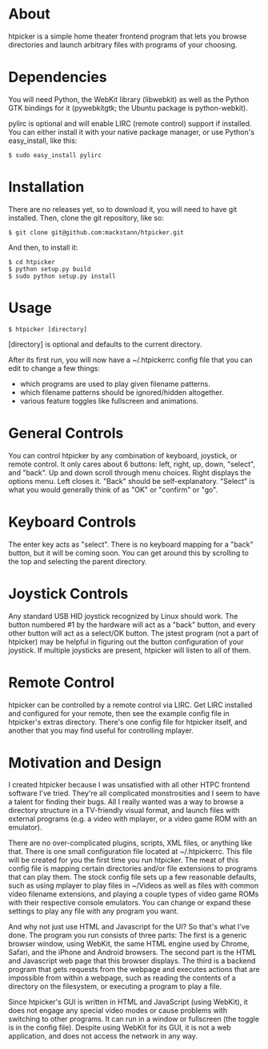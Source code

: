 About
=====

htpicker is a simple home theater frontend program that lets you browse
directories and launch arbitrary files with programs of your choosing.

Dependencies
============

You will need Python, the WebKit library (libwebkit) as well as the Python GTK
bindings for it (pywebkitgtk; the Ubuntu package is python-webkit).

pylirc is optional and will enable LIRC (remote control) support if installed.
You can either install it with your native package manager, or use Python's
easy_install, like this:

    $ sudo easy_install pylirc

Installation
============

There are no releases yet, so to download it, you will need to have git
installed.  Then, clone the git repository, like so:

    $ git clone git@github.com:mackstann/htpicker.git

And then, to install it:

    $ cd htpicker
    $ python setup.py build
    $ sudo python setup.py install

Usage
=====

    $ htpicker [directory]

[directory] is optional and defaults to the current directory.

After its first run, you will now have a ~/.htpickerrc config file that you can
edit to change a few things:

* which programs are used to play given filename patterns.
* which filename patterns should be ignored/hidden altogether.
* various feature toggles like fullscreen and animations.

General Controls
================

You can control htpicker by any combination of keyboard, joystick, or remote
control.  It only cares about 6 buttons: left, right, up, down, "select", and
"back".  Up and down scroll through menu choices.  Right displays the options
menu.  Left closes it.  "Back" should be self-explanatory.  "Select" is what
you would generally think of as "OK" or "confirm" or "go".

Keyboard Controls
=================

The enter key acts as "select".  There is no keyboard mapping for a "back"
button, but it will be coming soon.  You can get around this by scrolling to
the top and selecting the parent directory.

Joystick Controls
=================

Any standard USB HID joystick recognized by Linux should work.  The button
numbered #1 by the hardware will act as a "back" button, and every other button
will act as a select/OK button.  The jstest program (not a part of htpicker)
may be helpful in figuring out the button configuration of your joystick.  If
multiple joysticks are present, htpicker will listen to all of them.

Remote Control
==============

htpicker can be controlled by a remote control via LIRC.  Get LIRC installed
and configured for your remote, then see the example config file in htpicker's
extras directory.  There's one config file for htpicker itself, and another
that you may find useful for controlling mplayer.

Motivation and Design
=====================

I created htpicker because I was unsatisfied with all other HTPC frontend
software I've tried.  They're all complicated monstrosities and I seem to
have a talent for finding their bugs.  All I really wanted was a way to browse
a directory structure in a TV-friendly visual format, and launch files with
external programs (e.g. a video with mplayer, or a video game ROM with an
emulator).

There are no over-complicated plugins, scripts, XML files, or anything like
that.  There is one small configuration file located at ~/.htpickerrc.  This
file will be created for you the first time you run htpicker.  The meat of this
config file is mapping certain directories and/or file extensions to programs
that can play them.  The stock config file sets up a few reasonable defaults,
such as using mplayer to play files in ~/Videos as well as files with common
video filename extensions, and playing a couple types of video game ROMs with
their respective console emulators.  You can change or expand these settings to
play any file with any program you want.

And why not just use HTML and Javascript for the UI?  So that's what I've done.
The program you run consists of three parts:  The first is a generic browser
window, using WebKit, the same HTML engine used by Chrome, Safari, and the
iPhone and Android browsers.  The second part is the HTML and Javascript web
page that this browser displays.  The third is a backend program that gets
requests from the webpage and executes actions that are impossible from within
a webpage, such as reading the contents of a directory on the filesystem, or
executing a program to play a file.

Since htpicker's GUI is written in HTML and JavaScript (using WebKit), it does
not engage any special video modes or cause problems with switching to other
programs. It can run in a window or fullscreen (the toggle is in the config
file). Despite using WebKit for its GUI, it is not a web application, and does
not access the network in any way.
